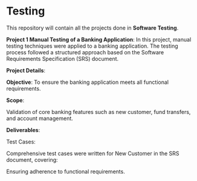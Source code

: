 # Testing
This repository will contain all the projects done in **Software Testing**.

**Project 1 Manual Testing of a Banking Application**:
In this project, manual testing techniques were applied to a banking application. The testing process followed a structured approach based on the Software Requirements Specification (SRS) document.


**Project Details**:


**Objective**: To ensure the banking application meets all functional requirements.


**Scope**:


Validation of core banking features such as new customer, fund transfers, and account management.


**Deliverables**:


Test Cases: 


Comprehensive test cases were written for New Customer in the SRS document, covering:


Ensuring adherence to functional requirements.
